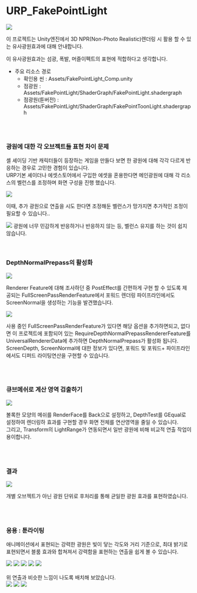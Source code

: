 # URP_FakePointLight


<img src="https://github.com/haiun/URP_FakePointLight/blob/main/ReadmeImage/K-003.png?raw=true"/>

이 프로젝트는 Unity엔진에서 3D NPR(Non-Photo Realistic)렌더링 시 활용 할 수 있는 유사광원효과에 대해 안내합니다.<br>

이 유사광원효과는 섬광, 폭발, 머즐이펙트의 표현에 적합하다고 생각합니다.<br>

* 주요 리소스 경로
  * 확인용 씬 : Assets/FakePointLight_Comp.unity
  * 점광원 : Assets/FakePointLight/ShaderGraph/FakePointLight.shadergraph
  * 점광원(툰버전) : Assets/FakePointLight/ShaderGraph/FakePointToonLight.shadergraph

<br>
<br>

### 광원에 대한 각 오브젝트들 표현 차이 문제

셸 셰이딩 기반 캐릭터들이 등장하는 게임을 만들다 보면 한 광원에 대해 각각 다르게 반응하는 경우로 고민한 경험이 있습니다.<br>
URP기본 셰이더나 에셋스토어에서 구입한 에셋을 혼용한다면 메인광원에 대해 각 리소스의 벨런스를 조정하며 화면 구성을 진행 했습니다.<br>

<img src="https://github.com/haiun/URP_FakePointLight/blob/main/ReadmeImage/K-005.png?raw=true"/>

이때, 추가 광원으로 연출을 시도 한다면 조정해둔 벨런스가 망가지면 추가적인 조정이 필요할 수 있습니다..<br>

<img src="https://github.com/haiun/URP_FakePointLight/blob/main/ReadmeImage/K-001.png?raw=true"/>
광원에 너무 민감하게 반응하거나 반응하지 않는 등, 벨런스 유지를 하는 것이 쉽지 않습니다.<br>
<br>
<br>

### DepthNormalPrepass의 활성화

<img src="https://github.com/haiun/URP_FakePointLight/blob/main/ReadmeImage/K-006.png?raw=true"/>

Renderer Feature에 대해 조사하던 중 PostEffect를 간편하게 구현 할 수 있도록 제공되는 FullScreenPassRenderFeature에서 포워드 렌더링 파이프라인에서도 ScreenNormal을 생성하는 기능을 발견했습니다.<br>

<img src="https://github.com/haiun/URP_FakePointLight/blob/main/ReadmeImage/K-007.png?raw=true"/>


사용 중인 FullScreenPassRenderFeature가 있다면 해당 옵션을 추가하면되고, 없다면 이 프로젝트에 포함되어 있는 RequireDepthNormalPrepassRendererFeature를 UniversalRendererData에 추가하면 DepthNormalPrepass가 활성화 됩니다.<br>
ScreenDepth, ScreenNormal에 대한 정보가 있다면, 포워드 및 포워드+ 파이프라인에서도 디퍼드 라이팅연산을 구현할 수 있습니다.<br>

<br>
<br>

### 큐브메쉬로 계산 영역 검출하기

<img src="https://github.com/haiun/URP_FakePointLight/blob/main/ReadmeImage/K-009.png?raw=true"/>

볼록한 모양의 메쉬를 RenderFace를 Back으로 설정하고, DepthTest를 GEqual로 설정하여 렌더링하 효과를 구현할 경우 화면 전체를 연산영역을 줄일 수 있습니다.<br>
그리고, Transform의 LightRange가 연동되면서 일반 광원에 비해 비교적 연출 작업이 용이합니다.<br>

<br>
<br>

### 결과

<img src="https://github.com/haiun/URP_FakePointLight/blob/main/ReadmeImage/result1.gif?raw=true"/>

개별 오브젝트가 아닌 광원 단위로 후처리를 통해 균일한 광원 효과를 표현하였습니다.<br>

<br>
<br>

### 응용 : 툰라이팅

애니메이션에서 표현되는 강력한 광원은 빛이 닿는 각도와 거리 기준으로, 최대 밝기로 표현되면서 블룸 효과와 합쳐져서 강력함을 표현하는 연출을 쉽게 볼 수 있습니다.<br>

<img src="https://github.com/haiun/URP_FakePointLight/blob/main/ReadmeImage/GurrenLagannEp1.gif?raw=true"/>
<img src="https://raw.githubusercontent.com/haiun/URP_FakePointLight/refs/heads/main/ReadmeImage/eva_railgun.webp"/>
<img src="https://github.com/haiun/URP_FakePointLight/blob/main/ReadmeImage/simon.png?raw=true"/>
<img src="https://github.com/haiun/URP_FakePointLight/blob/main/ReadmeImage/FrierenEp9.gif?raw=true"/>
<img src="https://github.com/haiun/URP_FakePointLight/blob/main/ReadmeImage/K-008.png?raw=true"/>

<br>
<br>
위 연출과 비슷한 느낌이 나도록 배치해 보았습니다.<br>


<img src="https://github.com/haiun/URP_FakePointLight/blob/main/ReadmeImage/resultex1.gif?raw=true"/>
<img src="https://github.com/haiun/URP_FakePointLight/blob/main/ReadmeImage/resultex2.gif?raw=true"/>
<img src="https://github.com/haiun/URP_FakePointLight/blob/main/ReadmeImage/resultex3.gif?raw=true"/>
